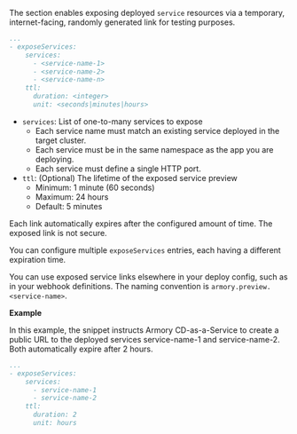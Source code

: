 The section enables exposing deployed `service` resources via a temporary, internet-facing, randomly generated link for testing purposes.  

```yaml
...
- exposeServices:
    services:
      - <service-name-1>
      - <service-name-2>
      - <service-name-n>
    ttl:
      duration: <integer>
      unit: <seconds|minutes|hours>
```

* `services`: List of one-to-many services to expose
  * Each service name must match an existing service deployed in the target cluster.
  * Each service must be in the same namespace as the app you are deploying.
  * Each service must define a single HTTP port.
* `ttl`: (Optional) The lifetime of the exposed service preview
  * Minimum: 1 minute (60 seconds)
  * Maximum: 24 hours
  * Default: 5 minutes

Each link automatically expires after the configured amount of time. The exposed link is not secure.  

You can configure multiple `exposeServices` entries, each having a different expiration time.

You can use exposed service links elsewhere in your deploy config, such as in your webhook definitions. The naming convention is `armory.preview.<service-name>`.

**Example**

In this example, the snippet instructs Armory CD-as-a-Service to create a public URL to the deployed services service-name-1 and service-name-2. Both automatically expire after 2 hours.

```yaml
...
- exposeServices:
    services:
      - service-name-1
      - service-name-2
    ttl:
      duration: 2
      unit: hours
```
